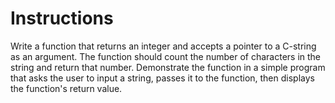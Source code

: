 # Instructions  

Write a function that returns an integer and accepts a pointer to a C-string as an argument. The function should count the number of characters in the string and return that number. Demonstrate the function in a simple program that asks the user to input a string, passes it to the function, then displays the function's return value.